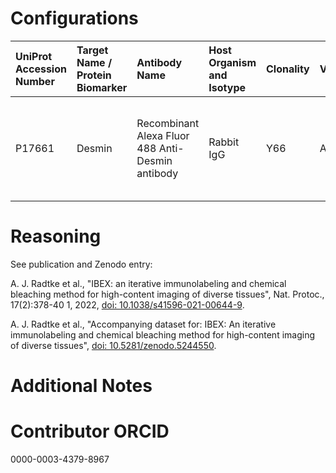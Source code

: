 # Configurations

| UniProt Accession Number   | Target Name / Protein Biomarker   | Antibody Name                                    | Host Organism and Isotype   | Clonality   | Vendor   | Catalog Number   | Conjugate   | RRID       | Application   | Method           | Tissue Preservation   | Tissue           | Detergent         | Antigen Retrieval Conditions   | Dye Inactivation Conditions                                            | Result   | Agree        | Disagree   |
|:---------------------------|:----------------------------------|:-------------------------------------------------|:----------------------------|:------------|:---------|:-----------------|:------------|:-----------|:--------------|:-----------------|:----------------------|:-----------------|:------------------|:-------------------------------|:-----------------------------------------------------------------------|:---------|:-------------|:-----------|
| P17661                     | Desmin                            | Recombinant Alexa Fluor 488 Anti-Desmin antibody | Rabbit IgG                  | Y66         | Abcam    | Ab185033         | AF488       | AB_2892748 | IHC-Fr        | IBEX2D Automated | 1% PFA Fixed Frozen   | Human lymph node | 0.3% Triton-X-100 |                                | 0.5 mg/ml LiBH4 10 minutes continuous exchange with automated protocol | Success  | [+](#reason1) |            |

# Reasoning

<a name="reason1"></a>
See publication and Zenodo entry:

A. J. Radtke et al., "IBEX: an iterative immunolabeling and chemical bleaching
 method for high-content imaging of diverse tissues", Nat. Protoc., 17(2):378-40
1, 2022, [doi: 10.1038/s41596-021-00644-9](https://doi.org/10.1038/s41596-021-00644-9).

A. J. Radtke et al., "Accompanying dataset for: IBEX: An iterative immunolabeling and chemical 
bleaching method for high-content imaging of diverse tissues",
[doi: 10.5281/zenodo.5244550](https://doi.org/10.5281/zenodo.5244551).


# Additional Notes

# Contributor ORCID

0000-0003-4379-8967
